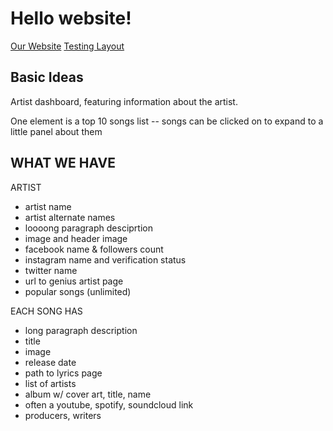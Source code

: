 # Hello website!

[Our Website](https://genius-music-app.glitch.me)
[Testing Layout](https://genius-music-app.glitch.me/layout.html)

## Basic Ideas

Artist dashboard, featuring information about the artist.

One element is a top 10 songs list -- songs can be clicked on to expand to a little panel about them

## WHAT WE HAVE
ARTIST
- artist name
- artist alternate names
- loooong paragraph desciprtion
- image and header image
- facebook name & followers count
- instagram name and verification status
- twitter name
- url to genius artist page
- popular songs (unlimited)

EACH SONG HAS
- long paragraph description
- title
- image
- release date
- path to lyrics page
- list of artists
- album w/ cover art, title, name
- often a youtube, spotify, soundcloud link
- producers, writers